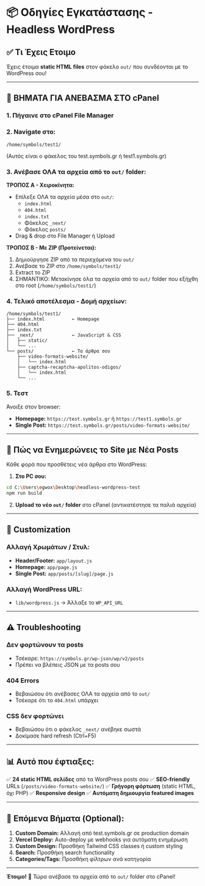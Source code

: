 # 📦 Οδηγίες Εγκατάστασης - Headless WordPress

## ✅ Τι Έχεις Ετοιμο

Έχεις έτοιμα **static HTML files** στον φάκελο `out/` που συνδέονται με το WordPress σου!

---

## 🚀 ΒΗΜΑΤΑ ΓΙΑ ΑΝΕΒΑΣΜΑ ΣΤΟ cPanel

### 1. **Πήγαινε στο cPanel File Manager**

### 2. **Navigate στο:**
```
/home/symbols/test1/
```
(Αυτός είναι ο φάκελος του test.symbols.gr ή test1.symbols.gr)

### 3. **Ανέβασε ΟΛΑ τα αρχεία από το `out/` folder:**

**ΤΡΟΠΟΣ Α - Χειροκίνητα:**
- Επίλεξε ΟΛΑ τα αρχεία μέσα στο `out/`:
  - `index.html`
  - `404.html`
  - `index.txt`
  - Φάκελος `_next/`
  - Φάκελος `posts/`
- Drag & drop στο File Manager ή Upload

**ΤΡΟΠΟΣ Β - Με ZIP (Προτείνεται):**
1. Δημιούργησε ZIP από τα περιεχόμενα του `out/`
2. Ανέβασε το ZIP στο `/home/symbols/test1/`
3. Extract το ZIP
4. ΣΗΜΑΝΤΙΚΟ: Μετακίνησε όλα τα αρχεία από το `out/` folder που εξήχθη στο root (`/home/symbols/test1/`)

### 4. **Τελικό αποτέλεσμα - Δομή αρχείων:**

```
/home/symbols/test1/
├── index.html          ← Homepage
├── 404.html
├── index.txt
├── _next/              ← JavaScript & CSS
│   ├── static/
│   └── ...
└── posts/              ← Τα άρθρα σου
    ├── video-formats-website/
    │   └── index.html
    ├── captcha-recaptcha-apolitos-odigos/
    │   └── index.html
    └── ...
```

### 5. **Τεστ**

Άνοιξε στον browser:
- **Homepage:** `https://test.symbols.gr` ή `https://test1.symbols.gr`
- **Single Post:** `https://test.symbols.gr/posts/video-formats-website/`

---

## 🔄 Πώς να Ενημερώνεις το Site με Νέα Posts

Κάθε φορά που προσθέτεις νέα άρθρα στο WordPress:

1. **Στο PC σου:**
```bash
cd C:\Users\egwox\Desktop\headless-wordpress-test
npm run build
```

2. **Upload το νέο `out/` folder** στο cPanel (αντικατέστησε τα παλιά αρχεία)

---

## 🎨 Customization

### Αλλαγή Χρωμάτων / Στυλ:

- **Header/Footer:** `app/layout.js`
- **Homepage:** `app/page.js`
- **Single Post:** `app/posts/[slug]/page.js`

### Αλλαγή WordPress URL:

- `lib/wordpress.js` → Άλλαξε το `WP_API_URL`

---

## ⚠️ Troubleshooting

### Δεν φορτώνουν τα posts
- Τσέκαρε: `https://symbols.gr/wp-json/wp/v2/posts`
- Πρέπει να βλέπεις JSON με τα posts σου

### 404 Errors
- Βεβαιώσου ότι ανέβασες ΟΛΑ τα αρχεία από το `out/`
- Τσέκαρε ότι το `404.html` υπάρχει

### CSS δεν φορτώνει
- Βεβαιώσου ότι ο φάκελος `_next/` ανέβηκε σωστά
- Δοκίμασε hard refresh (Ctrl+F5)

---

## 📊 Αυτό που έφτιαξες:

✅ **24 static HTML σελίδες** από τα WordPress posts σου
✅ **SEO-friendly** URLs (`/posts/video-formats-website/`)
✅ **Γρήγορη φόρτωση** (static HTML, όχι PHP)
✅ **Responsive design**
✅ **Αυτόματη δημιουργία featured images**

---

## 🔮 Επόμενα Βήματα (Optional):

1. **Custom Domain:** Αλλαγή από test.symbols.gr σε production domain
2. **Vercel Deploy:** Auto-deploy με webhooks για αυτόματη ενημέρωση
3. **Custom Design:** Προσθήκη Tailwind CSS classes ή custom styling
4. **Search:** Προσθήκη search functionality
5. **Categories/Tags:** Προσθήκη φίλτρων ανά κατηγορία

---

**Έτοιμο!** 🚀 Τώρα ανέβασε τα αρχεία από το `out/` folder στο cPanel!
